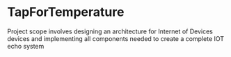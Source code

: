# TapForTemperature
Project scope involves designing an architecture for Internet of Devices devices and implementing all components needed to create a complete IOT echo system
